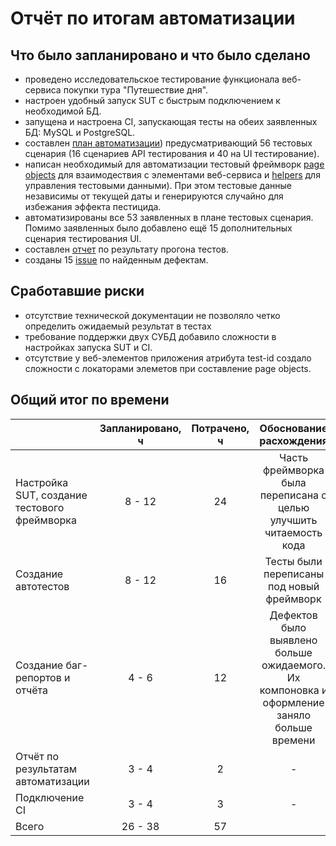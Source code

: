 # Отчёт по итогам автоматизации

## Что было запланировано и что было сделано

- проведено исследовательское тестирование функционала веб-сервиса покупки тура "Путешествие дня".
- настроен удобный запуск SUT с быстрым подключением к необходимой БД.
- запущена и настроена CI, запускающая тесты на обеих заявленных БД: MySQL и PostgreSQL.
- составлен [план автоматизации](https://github.com/EldarKhismatov/Diplom/blob/main/docs/Plan.md)) предусматривающий 56 тестовых сценария (16 сценариев API тестирования и 40 на 
UI тестирование).
- написан необходимый для автоматизации тестовый фреймворк 
[page objects](https://github.com/EldarKhismatov/Diplom/tree/main/src/test/java/page) для взаимодествия с 
элементами веб-сервиса и 
[helpers](https://github.com/EldarKhismatov/Diplom/tree/main/src/test/java/data) для управления тестовыми данными). 
При этом тестовые данные независимы от текущей даты и генерируются случайно для избежания эффекта пестицида.
- автоматизированы все 53 заявленных в плане тестовых сценария. Помимо заявленных было добавлено ещё 15 дополнительных
сценария тестирования UI.
- составлен [отчет](https://github.com/EldarKhismatov/Diplom/blob/main/docs/Report.md) по результату прогона тестов.
- созданы 15 [issue](https://github.com/EldarKhismatov/Diplom/issues) по найденным дефектам.

## Сработавшие риски

- отсутствие технической документации не позволяло четко определить ожидаемый результат в тестах
- требование поддержки двух СУБД добавило сложности в настройках запуска SUT и CI.
- отсутствие у веб-элементов приложения атрибута test-id создало сложности с локаторами элеметов при составление page objects.

## Общий итог по времени

|                  | Запланировано, ч  | Потрачено, ч |                                  Обоснование расхождения                                   |
|:-----------------|    :----:   |:------------:|:------------------------------------------------------------------------------------------:|
| Настройка SUT, создание тестового фреймворка | 8 - 12  |      24      |             Часть фреймворка была переписана с целью улучшить читаемость кода              |
| Создание автотестов  | 8 - 12  |      16      |                         Тесты были переписаны под новый фреймворк                          |
| Создание баг-репортов и отчёта | 4 - 6 |      12      | Дефектов было выявлено больше ожидаемого. Их компоновка и оформление заняло больше времени |  
| Отчёт по результатам автоматизации | 3 - 4 |      2       |                                             -                                              |  
| Подключение CI | 3 - 4 |      3       |                                             -                                              |  
| Всего | 26 - 38 |     57       |                                                                                            |
